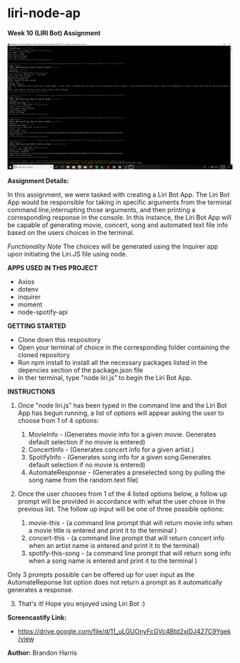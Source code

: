 # liri-node-ap
**Week 10 (LIRI Bot) Assignment**

![LiriBotScreenCap](images/LiriBotScreenCap.png)

**Assignment Details:**

In this assignment, we were tasked with creating a Liri Bot App.  The Liri Bot App would be responsible for taking in specific arguments from the terminal command line,interrupting those arguments, and then printing a corresponding response in the console.  In this instance, the Liri Bot App will be capable of generating movie, concert, song and automated text file info based on the users choices in the terminal. 

*Functionality Note* 
The choices will be generated using the Inquirer app upon initiating the Liri.JS file using node. 

**APPS USED IN THIS PROJECT**

* Axios
* dotenv
* inquirer
* moment
* node-spotify-api


**GETTING STARTED**
* Clone down this respository
* Open your terminal of choice in the corresponding folder containing the cloned repository  
* Run npm install to install all the necessary packages listed in the depencies section of the package.json file
* In ther terminal, type "node liri.js" to begin the Liri Bot App. 


**INSTRUCTIONS**
1. Once "node liri.js" has been typed in the command line and the Liri Bot App has begun running, a list of options will appear asking the user to choose from 1 of 4 options: 
    1. MovieInfo - (Generates movie info for a given movie.  Generates                  default selection if no movie is entered)
    2. ConcertInfo - (Generates concert info for a given artist.)  
    3. SpotifyInfo - (Generates song info for a given song.Generates                      default selection if no movie is entered)
    4. AutomateResponse - (Generates a preselected song by pulling the                         song name from the random.text file)

2. Once the user chooses from 1 of the 4 listed options below, a follow up prompt will be provided in accordance with what the user chose in the previous list.  The follow up input will be one of three possible options:

    1. movie-this - (a command line prompt that will return movie info                    when a movie title is entered and print it to the                     terminal )
    2. concert-this - (a command line prompt that will return concert                       info when an artist name is entered and print                       it to the terminal)
    3. spotify-this-song - (a command line prompt that will return song                         info when a song name is entered and print                          it to the terminal )

Only 3 prompts possible can be offered up for user input as the AutomateReponse list option does not return a prompt as it automatically generates a response. 

3. That's it!  Hope you enjoyed using Liri Bot :) 

**Screencastify Link:**
* https://drive.google.com/file/d/11_uLGUOnyFcGVc4Btd2xiDJ427C9Ygek/view


**Author:** Brandon Harris 
